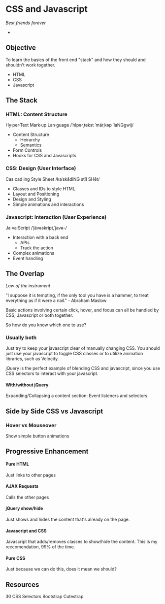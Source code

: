# CSS and Javascript
*Best friends forever*

-

## Objective

To learn the basics of the front end "stack" and how they should and shouldn't work together.

* HTML
* CSS
* Javascript

## The Stack

### HTML: Content Structure

Hy·per·Text Mark·up Lan·guage
/ˈhīpərˌtekst ˈmärˌkəp ˈlaNGɡwij/

* Content Structure
  * Heirarchy
  * Semantics
* Form Controls
* Hooks for CSS and Javascripts

### CSS: Design (User Interface)

Cas·cad·ing Style Sheet
/kaˈskādiNG stīl SHēt/

* Classes and IDs to style HTML
* Layout and Positioning
* Design and Styling
* Simple animations and interactions

### Javascript: Interaction (User Experience)

Ja·va·Script
/ˈjävəskript,ˈjavə-/

* Interaction with a back end
  * APIs
  * Track the action
* Complex animations
* Event handling

## The Overlap

_Law of the instrument_

"I suppose it is tempting, if the only tool you have is a hammer, to treat everything as if it were a nail." - Abraham Maslow

Basic actions involving certain click, hover, and focus can all be handled by CSS, Javascript or both together.

So how do you know which one to use?

### Usually both

Just try to keep your javascript clear of manually changing CSS. You should just use your javascript to toggle CSS classes or to utilize animation libraries, such as Velocity.

jQuery is the perfect example of blending CSS and javascript, since you use CSS selectors to interact with your javascript.

#### With/without jQuery

Expanding/Collapsing a content section: Event listeners and selectors.

## Side by Side CSS vs Javascript

### Hover vs Mouseover

Show simple button animations

## Progressive Enhancement

#### Pure HTML

Just links to other pages

#### AJAX Requests

Calls the other pages

#### jQuery show/hide

Just shows and hides the content that's already on the page.

#### Javascript and CSS

Javascript that adds/removes classes to show/hide the content. This is my reccomendation, 99% of the time.

#### Pure CSS

Just because we can do this, does it mean we should?

## Resources

30 CSS Selectors
Bootstrap
Cutestrap
